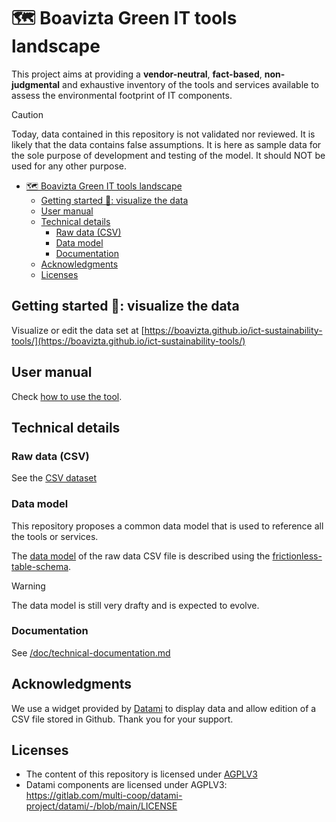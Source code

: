 # 🗺️ Boavizta Green IT tools landscape

This project aims at providing a **vendor-neutral**, **fact-based**, **non-judgmental** and exhaustive inventory of the tools and services available to assess the environmental footprint of IT components.

> [!CAUTION]
> Today, data contained in this repository is not validated nor reviewed. It is likely that the data contains false assumptions. It is here as sample data for the sole purpose of development and testing of the model. It should NOT be used for any other purpose.


- [🗺️ Boavizta Green IT tools landscape](#️-boavizta-green-it-tools-landscape)
  - [Getting started 🚀: visualize the data](#getting-started--visualize-the-data)
  - [User manual](#user-manual)
  - [Technical details](#technical-details)
    - [Raw data (CSV)](#raw-data-csv)
    - [Data model](#data-model)
    - [Documentation](#documentation)
  - [Acknowledgments](#acknowledgments)
  - [Licenses](#licenses)

## Getting started 🚀: visualize the data

Visualize or edit the data set at [https://boavizta.github.io/ict-sustainability-tools/](https://boavizta.github.io/ict-sustainability-tools/)

## User manual

Check [how to use the tool](/doc/user-manual/how-to-use-the-tool.md).


## Technical details

### Raw data (CSV)

See the [CSV dataset](ictst/data/tools.csv)

### Data model

This repository proposes a common data model that is used to reference all the tools or services.

The [data model](ictst/model/tools.frictionless-table-schema.json) of the raw data CSV file is described using the [frictionless-table-schema](https://specs.frictionlessdata.io//table-schema/).

> [!WARNING]
> The data model is still very drafty and is expected to evolve.

### Documentation

See [/doc/technical-documentation.md](/doc/technical-documentation.md)

## Acknowledgments

We use a widget provided by [Datami](https://datami-docs.multi.coop/?locale=en) to display data and allow edition of a CSV file stored in Github. Thank you for your support.

## Licenses

- The content of this repository is licensed under [AGPLV3](/LICENSE)
- Datami components are licensed under AGPLV3: <https://gitlab.com/multi-coop/datami-project/datami/-/blob/main/LICENSE>
